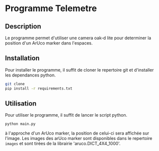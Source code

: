# Programme Telemetre 
## Description
Le programme permet d'utiliser une camera oak-d lite pour determiner la position d'un ArUco marker dans l'espaces.

## Installation
Pour installer le programme, il suffit de cloner le repertoire git et d'installer les dependances python.
```bash
git clone
pip install -r requirements.txt
```

## Utilisation
Pour utiliser le programme, il suffit de lancer le script python.
```bash
python main.py
```
à l'approche d'un ArUco marker, la position de celui-ci sera affichée sur l'image. Les images des arUco marker sont disponibles dans le repertoire `images` et sont tirées de la librairie 'aruco.DICT_4X4_1000'.